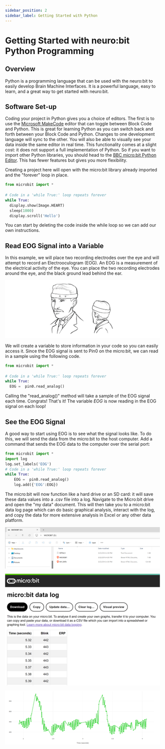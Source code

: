 ```yaml
---
sidebar_position: 2
sidebar_label: Getting Started with Python
---
```


# Getting Started with neuro:bit Python Programming #

## Overview ##

Python is a programming language that can be used with the neuro:bit to easily develop Brain Machine Interfaces. It is a powerful language, easy to learn, and a great way to get started with neuro:bit.

## Software Set-up ## 

Coding your project in Python gives you a choice of editors. The first is to use the [Microsoft MakeCode](https://makecode.microbit.org/) editor that can toggle between Block Code and Python. This is great for learning Python as you can switch back and forth between your Block Code and Python. Changes to one development language will sync to the other. You will also be able to visually see your data inside the same editor in real time. This functionality comes at a slight cost: it does not support a full implementation of Python. So if you want to import other Python libraries, you should head to the [BBC micro:bit Python Editor](https://python.microbit.org/v/3/ideas). This has fewer features but gives you more flexibility.

Creating a project here will open with the micro:bit library already imported and the "forever" loop in place.

```py title="Hello Heart!"
from microbit import *

# Code in a 'while True:' loop repeats forever
while True:
  display.show(Image.HEART)
  sleep(1000)
  display.scroll('Hello')
```
You can start by deleting the code inside the while loop so we can add our own instructions. 

## Read EOG Signal into a Variable ## 

In this example, we will place two recording electrodes over the eye and will attempt to record an Electrooculogram (EOG). An EOG is a measurement of the electrical activity of the eye. You can place the two recording electrodes around the eye, and the black ground lead behind the ear.

![EOG Recording Sertup](./py_EOGplacement.png)

We will create a variable to store information in your code so you can easily access it. Since the EOG signal is sent to Pin0 on the micro:bit, we can read in a sample using the following code.

```py title="The Most Basic Python BMI Code"
from microbit import *

# Code in a 'while True:' loop repeats forever
while True:
  EOG =  pin0.read_analog() 
```
Calling the "read_analog()" method will take a sample of the EOG signal each time. Congrats! That's it! The variable *EOG* is now reading in the EOG signal on each loop!

## See the EOG Signal ##

A good way to start using EOG is to see what the signal looks like. To do this, we will send the data from the micro:bit to the host computer. Add a command that sends the EOG data to the computer over the serial port:

```py title="Python Logging Code for Real Time Viewing"
from microbit import *
import log
log.set_labels('EOG')
# Code in a 'while True:' loop repeats forever
while True:
    EOG =  pin0.read_analog()
    log.add({'EOG':EOG})
```

The micro:bit will now function like a hard drive or an SD card: it will save these data values into a .csv file into a log. Navigate to the Micro:bit drive and open the "my data" document. This will then take you to a micro:bit data log page which can do basic graphical analysis, interact with the log, and copy the data for more extensive analysis in Excel or any other data platform.


![myDataDoc](./myData.png)

![micro:bit datalog](./datalogg.png)

![micro:bit datalog graph](./EOGDataLog.png)
